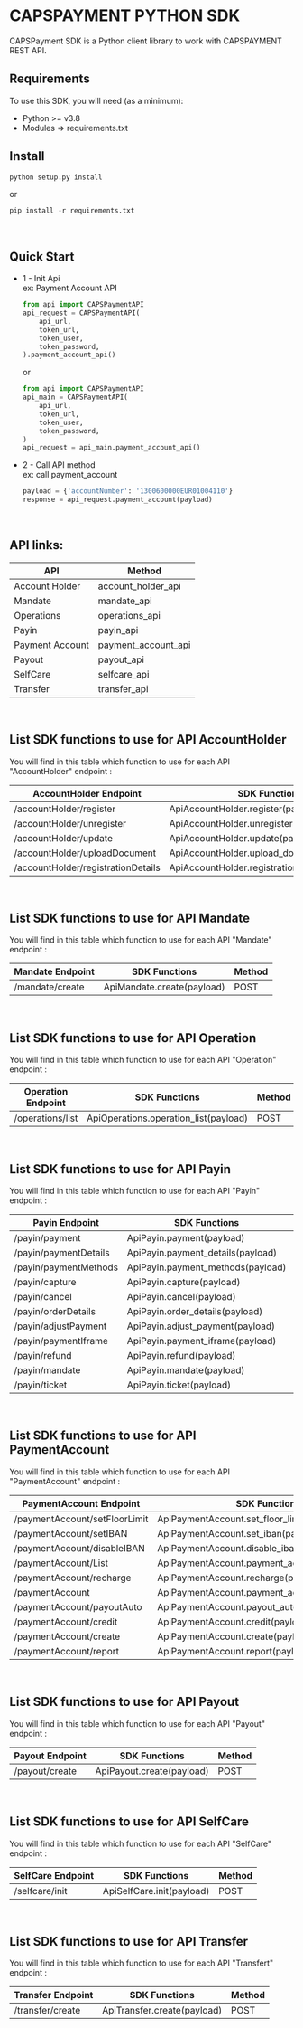 CAPSPAYMENT PYTHON SDK
=================================================

CAPSPayment SDK is a Python client library to work with CAPSPAYMENT REST API.
&nbsp;

Requirements
-------------------------------------------------
To use this SDK, you will need (as a minimum):
* Python >= v3.8
* Modules => requirements.txt
&nbsp;

Install
-------------------------------------------------
```python
python setup.py install  
```

or 
```python
pip install -r requirements.txt  
```
&nbsp;

Quick Start
-------------------------------------------------

* 1 - Init Api  
    ex: Payment Account API  

    ```python
    from api import CAPSPaymentAPI  
    api_request = CAPSPaymentAPI(
        api_url,
        token_url,
        token_user,
        token_password,
    ).payment_account_api()
    ```
    or

    ```python
    from api import CAPSPaymentAPI  
    api_main = CAPSPaymentAPI(
        api_url,
        token_url,
        token_user,
        token_password,
    )
    api_request = api_main.payment_account_api()
    ```

* 2 - Call API method  
    ex: call payment_account  
    ```python
    payload = {'accountNumber': '1300600000EUR01004110'}  
    response = api_request.payment_account(payload)  
    ```
&nbsp;

API links:
-------------------------------------------------

| API | Method
| ----------- | ----------- |
| Account Holder | account_holder_api
| Mandate | mandate_api
| Operations | operations_api
| Payin | payin_api
| Payment Account | payment_account_api
| Payout | payout_api
| SelfCare | selfcare_api
| Transfer | transfer_api

&nbsp;

List SDK functions to use for API AccountHolder
-------------------------------------------------

You will find in this table which function to use for each API "AccountHolder" endpoint :

| AccountHolder Endpoint      | SDK Functions | Method
| ----------- | ----------- | ----------- |
| /accountHolder/register      | ApiAccountHolder.register(payload)       | POST
| /accountHolder/unregister      | ApiAccountHolder.unregister(payload)       | POST
| /accountHolder/update      | ApiAccountHolder.update(payload)       | POST
| /accountHolder/uploadDocument      | ApiAccountHolder.upload_document(payload)       | POST
| /accountHolder/registrationDetails      | ApiAccountHolder.registration_details(payload)       | GET

&nbsp;

List SDK functions to use for API Mandate
-------------------------------------------------

You will find in this table which function to use for each API "Mandate" endpoint :

| Mandate Endpoint      | SDK Functions | Method
| ----------- | ----------- | ----------- |
| /mandate/create      | ApiMandate.create(payload)       | POST

&nbsp;

List SDK functions to use for API Operation
-------------------------------------------------

You will find in this table which function to use for each API "Operation" endpoint :

| Operation Endpoint      | SDK Functions | Method
| ----------- | ----------- |----------- |
| /operations/list     | ApiOperations.operation_list(payload)       | POST

&nbsp;

List SDK functions to use for API Payin
-------------------------------------------------

You will find in this table which function to use for each API "Payin" endpoint :

| Payin Endpoint      | SDK Functions | Method |
| ----------- | ----------- |----------- |
| /payin/payment      | ApiPayin.payment(payload)       | POST
| /payin/paymentDetails   | ApiPayin.payment_details(payload)        | POST
| /payin/paymentMethods   | ApiPayin.payment_methods(payload)        | POST
| /payin/capture   | ApiPayin.capture(payload)        | POST
| /payin/cancel   | ApiPayin.cancel(payload)        | POST
| /payin/orderDetails   | ApiPayin.order_details(payload)        | GET
| /payin/adjustPayment   | ApiPayin.adjust_payment(payload)        | POST
| /payin/paymentIframe   | ApiPayin.payment_iframe(payload)        | POST
| /payin/refund   | ApiPayin.refund(payload)        | POST
| /payin/mandate   | ApiPayin.mandate(payload)        | GET
| /payin/ticket   | ApiPayin.ticket(payload)        | GET

&nbsp;

List SDK functions to use for API PaymentAccount
-------------------------------------------------

You will find in this table which function to use for each API "PaymentAccount" endpoint :

| PaymentAccount Endpoint      | SDK Functions | Method
| ----------- | ----------- |----------- |
| /paymentAccount/setFloorLimit      | ApiPaymentAccount.set_floor_limit(payload) | POST
| /paymentAccount/setIBAN   | ApiPaymentAccount.set_iban(payload)        | POST
| /paymentAccount/disableIBAN   | ApiPaymentAccount.disable_iban(payload)        | POST
| /paymentAccount/List   | ApiPaymentAccount.payment_account_list(payload)        | POST
| /paymentAccount/recharge   | ApiPaymentAccount.recharge(payload)        | POST
| /paymentAccount   | ApiPaymentAccount.payment_account(payload)       | GET
| /paymentAccount/payoutAuto   | ApiPaymentAccount.payout_auto(payload)       | POST
| /paymentAccount/credit   | ApiPaymentAccount.credit(payload)       | POST
| /paymentAccount/create   | ApiPaymentAccount.create(payload)       | POST
| /paymentAccount/report   | ApiPaymentAccount.report(payload)       | GET

&nbsp;

List SDK functions to use for API Payout
-------------------------------------------------

You will find in this table which function to use for each API "Payout" endpoint :

| Payout Endpoint      | SDK Functions | Method
| ----------- | ----------- |----------- |
| /payout/create      | ApiPayout.create(payload)       | POST

&nbsp;

List SDK functions to use for API SelfCare
-------------------------------------------------

You will find in this table which function to use for each API "SelfCare" endpoint :

| SelfCare Endpoint      | SDK Functions | Method
| ----------- | ----------- | ----------- |
| /selfcare/init      | ApiSelfCare.init(payload)       | POST

&nbsp;

List SDK functions to use for API Transfer
-------------------------------------------------

You will find in this table which function to use for each API "Transfert" endpoint :

| Transfer Endpoint      | SDK Functions | Method
| ----------- | ----------- | ----------- |
| /transfer/create      | ApiTransfer.create(payload)       | POST

&nbsp;

&nbsp;
